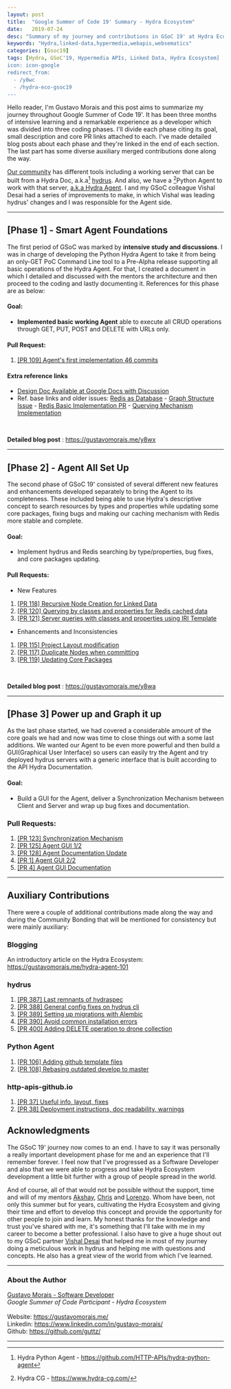 ```yaml
---
layout: post
title:  "Google Summer of Code 19' Summary - Hydra Ecosystem"
date:   2019-07-24
desc: "Summary of my journey and contributions in GSoC 19' at Hydra Ecosystem | Reading Time: 4 minutes"
keywords: "Hydra,linked-data,hypermedia,webapis,websematics"
categories: [Gsoc19]
tags: [Hydra, GSoC'19, Hypermedia APIs, Linked Data, Hydra Ecosystem]
icon: icon-google
redirect_from:
  - /y8wc
  - /hydra-eco-gsoc19
---
```


Hello reader, I'm Gustavo Morais and this post aims to summarize my journey throughout Google Summer of Code 19'. It has been three months of intensive learning and a remarkable experience as a developer which was divided into three coding phases. I'll divide each phase citing its goal, small description and core PR links attached to each. I've made detailed blog posts about each phase and they're linked in the end of each section. The last part has some diverse auxiliary merged contributions done along the way.

[Our community](https://github.com/HTTP-APIs) has different tools including a working server that can be built from a Hydra Doc, a.k.a[^2] [hydrus](https://github.com/HTTP-APIs/hydrus). And also, we have a [^1]Python Agent to work with that server, [a.k.a Hydra Agent](https://github.com/HTTP-APIs/hydra-python-agent). I and my GSoC colleague   Vishal Desai had a series of improvements to make, in which Vishal was leading hydrus' changes and I was responsible for the Agent side.

-----------
## [Phase 1] - Smart Agent Foundations


The first period of GSoC was marked by **intensive study and discussions**. I was in charge of developing the Python Hydra Agent to take it from being an only-GET PoC Command Line tool to a Pre-Alpha release supporting all basic operations of the Hydra Agent. For that, I created a document in which I detailed and discussed with the mentors the architecture and then proceed to the coding and lastly documenting it. References for this phase are as below:
  
#### Goal:

- **Implemented basic working Agent** able to execute all CRUD operations through GET, PUT, POST and DELETE with URLs only.

#### Pull Request:

1. [[PR 109] Agent's first implementation 46 commits](https://github.com/HTTP-APIs/hydra-python-agent/pull/109) 

#### Extra reference links

- [Design Doc Available at Google Docs with Discussion](https://docs.google.com/document/d/189TNgNHFG79U68fJtqz12lhACDvMqzYEUIShv9Bl2RI/edit?usp=sharing)
- Ref. base links and older issues: [Redis as Database](https://www.hydraecosystem.org/hydra-agent-redis-graph) - [Graph Structure Issue](https://github.com/HTTP-APIs/hydra-python-agent/issues/18) - [Redis Basic Implementation PR](https://github.com/HTTP-APIs/hydra-python-agent/pull/13) -  [Querying Mechanism Implementation](https://github.com/HTTP-APIs/hydra-python-agent/pull/23)

<br>

__Detailed blog post__ : https://gustavomorais.me/y8wx

-----------
## [Phase 2] - Agent All Set Up

The second phase of GSoC 19' consisted of several different new features and enhancements developed separately to bring the Agent to its completeness. These included being able to use Hydra's descriptive concept to search resources by types and properties while updating some core packages, fixing bugs and making our caching mechanism with Redis more stable and complete.

#### Goal:
- Implement hydrus and Redis searching by type/properties, bug fixes, and core packages updating.

#### Pull Requests:

- New Features
1. [[PR 118] Recursive Node Creation for Linked Data](https://github.com/HTTP-APIs/hydra-python-agent/pull/118)
2. [[PR 120] Querying by classes and properties for Redis cached data](https://github.com/HTTP-APIs/hydra-python-agent/pull/120)
3. [[PR 121] Server queries with classes and properties using IRI Template](https://github.com/HTTP-APIs/hydra-python-agent/pull/121) 

- Enhancements and Inconsistencies 
1. [[PR 115] Project Layout modification](https://github.com/HTTP-APIs/hydra-python-agent/pull/115)
2. [[PR 117] Duplicate Nodes when committing](https://github.com/HTTP-APIs/hydra-python-agent/pull/117)
3. [[PR 119] Updating Core Packages](https://github.com/HTTP-APIs/hydra-python-agent/pull/119)

<br>

**Detailed blog post** : https://gustavomorais.me/y8wa

-----------
## [Phase 3] Power up and Graph it up
As the last phase started, we had covered a considerable amount of the core goals we had and now was time to close things out with a some last additions. We wanted our Agent to be even more powerful and then build a GUI(Graphical User Interface) so users can easily try the Agent and try deployed hydrus servers with a generic interface that is built according to the API Hydra Documentation.

#### Goal:
- Build a GUI for the Agent, deliver a Synchronization Mechanism between Client and Server and wrap up bug fixes and documentation.

### Pull Requests:
1. [[PR 123] Synchronization Mechanism](https://github.com/HTTP-APIs/hydra-python-agent/pull/123)
2. [[PR 125] Agent GUI 1/2](https://github.com/HTTP-APIs/hydra-python-agent/pull/125)
3. [[PR 128] Agent Documentation Update](https://github.com/HTTP-APIs/hydra-python-agent/pull/128)
4. [[PR 1] Agent GUI 2/2](https://github.com/HTTP-APIs/hydra-python-agent-gui/pull/1)
5. [[PR 4] Agent GUI Documentation](https://github.com/HTTP-APIs/hydra-python-agent-gui/pull/4)

-----------
## Auxiliary Contributions
There were a couple of additional contributions made along the way and during the Community Bonding that will be mentioned for consistency but were mainly auxiliary: 

### Blogging
An introductory article on the Hydra Ecosystem: https://gustavomorais.me/hydra-agent-101

### hydrus

1. [[PR 387] Last remnants of hydraspec](https://github.com/HTTP-APIs/hydrus/pull/387) 
2. [[PR 388] General config fixes on hydrus cli](https://github.com/HTTP-APIs/hydrus/pull/388) 
3. [[PR 389] Setting up migrations with Alembic](https://github.com/HTTP-APIs/hydrus/pull/389) 
4. [[PR 390] Avoid common installation errors](https://github.com/HTTP-APIs/hydrus/pull/390) 
5. [[PR 400] Adding DELETE operation to drone collection](https://github.com/HTTP-APIs/hydrus/pull/400)

### Python Agent
1. [[PR 106] Adding github template files](https://github.com/HTTP-APIs/hydra-python-agent/pull/106) 
2. [[PR 108] Rebasing outdated develop to master](https://github.com/HTTP-APIs/hydra-python-agent/pull/108) 

### http-apis-github.io
1. [[PR 37] Useful info, layout, fixes](https://github.com/HTTP-APIs/http-apis.github.io/pull/37) 
2. [[PR 38] Deployment instructions, doc readability, warnings](https://github.com/HTTP-APIs/http-apis.github.io/pull/38) 

## Acknowledgments
The GSoC 19' journey now comes to an end. I have to say it was personally a really important development phase for me and an experience that I'll remember forever. I feel now that I've progressed as a Software Developer and also that we were able to progress and take Hydra Ecosystem development a little bit further with a group of people spread in the world. 

And of course, all of that would not be possible without the support, time and will of my mentors [Akshay](https://github.com/xadahiya), [Chris](https://github.com/chrizandr) and [Lorenzo](https://github.com/Mec-iS). Whom have been, not only this summer but for years, cultivating the Hydra Ecosystem and giving their time and effort to develop this concept and provide the opportunity for other people to join and learn. My honest thanks for the knowledge and trust you've shared with me, it's something that I'll take with me in my career to become a better professional. I also have to give a huge shout out to my GSoC partner [Vishal Desai](https://github.com/vddesai1871) that helped me in most of my journey doing a meticulous work in hydrus and helping me with questions and concepts. He also has a great view of the world from which I've learned.

<img src="/static/assets/img/blog/2019-07-09-hydra-ecosystem-101/gsoc_poster.png" alt="agent-structure" style="display: none; margin-left: auto; margin-right: auto; width: 900px; max-width: 100%;">

[^1]: Hydra CG - https://www.hydra-cg.com/
[^2]: Hydra Python Agent - https://github.com/HTTP-APIs/hydra-python-agent

---

### About the Author <br>
[Gustavo Morais - Software Developer](https://gustavomorais.me/) <br>
*Google Summer of Code Participant - Hydra Ecosystem* <br> <br>
Website: https://gustavomorais.me/ <br>
Linkedin: https://www.linkedin.com/in/gustavo-morais/ <br>
Github: https://github.com/guttz/ <br>

---
